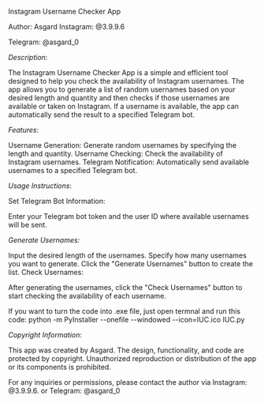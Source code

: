 Instagram Username Checker App

Author: Asgard
Instagram: @3.9.9.6

Telegram: @asgard_0

*Description*:

The Instagram Username Checker App is a simple and efficient tool designed to help you check the availability of Instagram usernames. The app allows you to generate a list of random usernames based on your desired length and quantity and then checks if those usernames are available or taken on Instagram. If a username is available, the app can automatically send the result to a specified Telegram bot.

*Features*:

Username Generation: Generate random usernames by specifying the length and quantity.
Username Checking: Check the availability of Instagram usernames.
Telegram Notification: Automatically send available usernames to a specified Telegram bot.

*Usage Instructions*:

Set Telegram Bot Information:

Enter your Telegram bot token and the user ID where available usernames will be sent.

*Generate Usernames:*

Input the desired length of the usernames.
Specify how many usernames you want to generate.
Click the "Generate Usernames" button to create the list.
Check Usernames:

After generating the usernames, click the "Check Usernames" button to start checking the availability of each username.

If you want to turn the code into .exe file, just open termnal and run this code: python -m PyInstaller --onefile --windowed --icon=IUC.ico IUC.py

*Copyright Information*:

This app was created by Asgard. The design, functionality, and code are protected by copyright. Unauthorized reproduction or distribution of the app or its components is prohibited.

For any inquiries or permissions, please contact the author via Instagram: @3.9.9.6. or Telegram: @asgard_0
